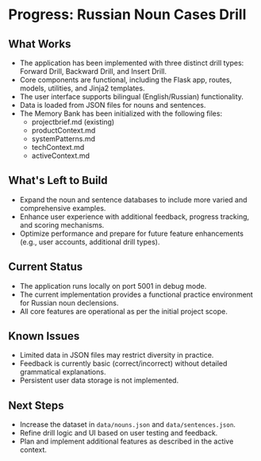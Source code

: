 # Progress: Russian Noun Cases Drill

## What Works
- The application has been implemented with three distinct drill types: Forward Drill, Backward Drill, and Insert Drill.
- Core components are functional, including the Flask app, routes, models, utilities, and Jinja2 templates.
- The user interface supports bilingual (English/Russian) functionality.
- Data is loaded from JSON files for nouns and sentences.
- The Memory Bank has been initialized with the following files:
  - projectbrief.md (existing)
  - productContext.md
  - systemPatterns.md
  - techContext.md
  - activeContext.md

## What's Left to Build
- Expand the noun and sentence databases to include more varied and comprehensive examples.
- Enhance user experience with additional feedback, progress tracking, and scoring mechanisms.
- Optimize performance and prepare for future feature enhancements (e.g., user accounts, additional drill types).

## Current Status
- The application runs locally on port 5001 in debug mode.
- The current implementation provides a functional practice environment for Russian noun declensions.
- All core features are operational as per the initial project scope.

## Known Issues
- Limited data in JSON files may restrict diversity in practice.
- Feedback is currently basic (correct/incorrect) without detailed grammatical explanations.
- Persistent user data storage is not implemented.

## Next Steps
- Increase the dataset in `data/nouns.json` and `data/sentences.json`.
- Refine drill logic and UI based on user testing and feedback.
- Plan and implement additional features as described in the active context.
